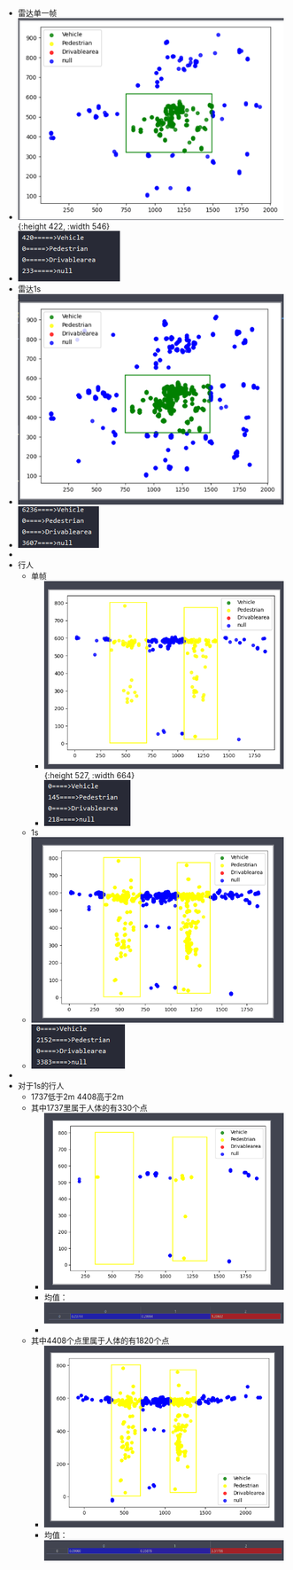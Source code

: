 - 雷达单一帧
- ![image.png](../assets/image_1651391150115_0.png){:height 422, :width 546}
- ![image.png](../assets/image_1651391247533_0.png)
- 雷达1s
- ![image.png](../assets/image_1651391643849_0.png)
- ![image.png](../assets/image_1651391650991_0.png)
-
- 行人
	- 单帧
		- ![image.png](../assets/image_1651391829490_0.png){:height 527, :width 664}
		- ![image.png](../assets/image_1651391842006_0.png)
	- 1s
	- ![image.png](../assets/image_1651391876028_0.png)
	- ![image.png](../assets/image_1651391886215_0.png)
-
- 对于1s的行人
	- 1737低于2m 4408高于2m
	- 其中1737里属于人体的有330个点
		- ![image.png](../assets/image_1651394043468_0.png)
		- 均值： ![image.png](../assets/image_1651394421591_0.png)
		-
	- 其中4408个点里属于人体的有1820个点
		- ![image.png](../assets/image_1651394077305_0.png)
		- 均值： ![image.png](../assets/image_1651394463134_0.png)
